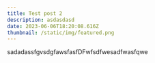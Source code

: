 ```yaml
---
title: Test post 2
description: asdasdasd
date: 2023-06-06T18:20:08.616Z
thumbnail: /static/img/featured.png
---
```

s﻿adadassfgvsdgfawsfasfDFwfsdfwesadfwasfqwe